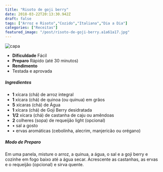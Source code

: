```yaml
---
title: "Risoto de goji berry"
date: 2018-03-22T20:13:30.942Z
draft: false
tags: ["Arroz e Risoto","Cozido","Italiana","Dia a Dia"]
categories: ["Receitas"]
featured_image: "/post/risoto-de-goji-berry.a1a61a17.jpg"
---
```


![capa](/post/risoto-de-goji-berry.a1a61a17.jpg)

*   **Dificuldade** Fácil
*   **Preparo** Rápido (até 30 minutos)
*   **Rendimento**
*   Testada e aprovada
    

##### Ingredientes

*   **1** xícara (chá) de arroz integral
*   **1** xícara (chá) de quinoa (ou quinua) em grãos
*   **5** xícaras (chá) de Água
*   **1** xícara (chá) de Goji Berry desidratada
*   **1/2** xícara (chá) de castanha de caju ou amêndoas
*   **2** colheres (sopa) de requeijão light (opcional)
*   • sal a gosto
*   • ervas aromáticas (cebolinha, alecrim, manjericão ou orégano)

##### Modo de Preparo

Em uma panela, misture o arroz, a quinua, a água, o sal e a goji berry e cozinhe em fogo baixo até a água secar. Acrescente as castanhas, as ervas e o requeijão (opcional) e sirva quente.
